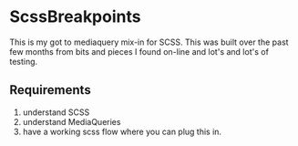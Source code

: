 # ScssBreakpoints

This is my got to mediaquery mix-in for SCSS.
This was built over the past few months from bits and pieces I found on-line and lot's and lot's of testing.

## Requirements 

1. understand SCSS
2. understand MediaQueries
3. have a working scss flow where you can plug this in.

